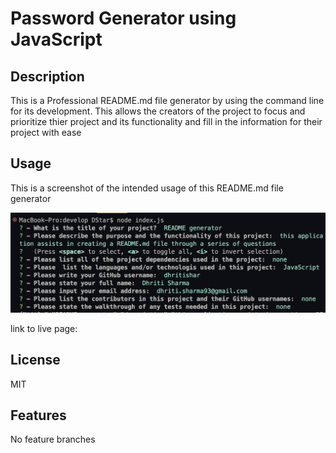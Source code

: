 # Password Generator using JavaScript

## Description

This is a Professional README.md file generator by using the command line for its development. This allows the creators of the project to focus and prioritize thier project and its functionality and fill in the information for their project with ease


## Usage

This is a screenshot of the intended usage of this README.md file generator

 ![alt text](./Assets/Screenshot%202023-02-16%20at%2011.24.11%20AM.png)

 link to live page:


## License

MIT

## Features

No feature branches

